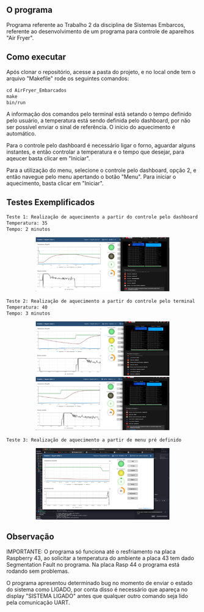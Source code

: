 ## O programa

Programa referente ao Trabalho 2 da disciplina de Sistemas Embarcos, referente ao desenvolvimento de um programa para controle de aparelhos "Air Fryer".

## Como executar

Após clonar o repositório, acesse a pasta do projeto, e no local onde tem o arquivo "Makefile" rode os seguintes comandos:

```
cd AirFryer_Embarcados
make
bin/run
```

A informação dos comandos pelo terminal está setando o tempo definido pelo usuário, a temperatura está sendo definida pelo dashboard, por não ser possível enviar o sinal de referência. O início do aquecimento é automático.

Para o controle pelo dashboard é necessário ligar o forno, aguardar alguns instantes, e então controlar a temperatura e o tempo que desejar, para aqeucer basta clicar em "Iniciar".

Para a utilização do menu, selecione o controle pelo dashboard, opção 2, e então navegue pelo menu apertando o botão "Menu". Para iniciar o aquecimento, basta clicar em "Iniciar".

## Testes Exemplificados

```
Teste 1: Realização de aquecimento a partir do controle pelo dashboard
Temperatura: 35
Tempo: 2 minutos
```

<p align="center">
  <img src="./images/Teste1.png" width="350" title="hover text">
</p>

```
Teste 2: Realização de aquecimento a partir do controle pelo terminal
Temperatura: 40
Tempo: 3 minutos
```

<p align="center">
  <img src="./images/Teste 2 - Pre.png" width="350" title="hover text">
  <img src="./images/Teste 2 - Aquecimento.png" width="350" title="hover text">
</p>

```
Teste 3: Realização de aquecimento a partir de menu pré definido
```

<p align="center">
  <img src="./images/Teste 3.png" width="350" title="hover text">
</p>

## Observação

IMPORTANTE: O programa só funciona até o resfriamento na placa Raspberry 43, ao solicitar a temperatura do ambiente a placa 43 tem dado Segmentation Fault no programa. Na placa Rasp 44 o programa está rodando sem problemas.

O programa apresentou determinado bug no momento de enviar o estado do sistema como LIGADO, por conta disso é necessário que apareça no display "SISTEMA LIGADO" antes que qualquer outro comando seja lido pela comunicação UART.


